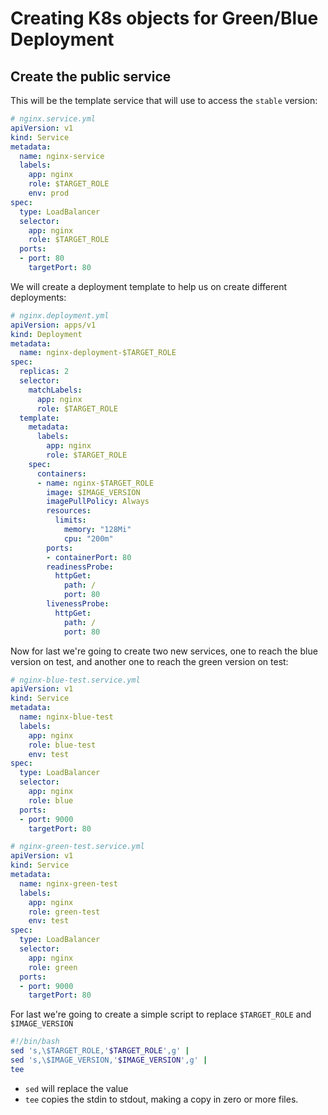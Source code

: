 # Creating K8s objects for Green/Blue Deployment

## Create the public service

This will be the template service that will use to access the `stable` version:

```yml
# nginx.service.yml
apiVersion: v1
kind: Service
metadata:
  name: nginx-service
  labels:
    app: nginx
    role: $TARGET_ROLE
    env: prod
spec:
  type: LoadBalancer
  selector:
    app: nginx
    role: $TARGET_ROLE
  ports:
  - port: 80
    targetPort: 80

```

We will create a deployment template to help us on create different deployments:

```yml
# nginx.deployment.yml
apiVersion: apps/v1
kind: Deployment
metadata:
  name: nginx-deployment-$TARGET_ROLE
spec:
  replicas: 2
  selector:
    matchLabels:
      app: nginx 
      role: $TARGET_ROLE
  template:
    metadata:
      labels:
        app: nginx
        role: $TARGET_ROLE
    spec:
      containers:
      - name: nginx-$TARGET_ROLE
        image: $IMAGE_VERSION
        imagePullPolicy: Always
        resources:
          limits:
            memory: "128Mi"
            cpu: "200m"
        ports:
        - containerPort: 80
        readinessProbe:
          httpGet:
            path: / 
            port: 80
        livenessProbe:
          httpGet:
            path: / 
            port: 80

```

Now for last we're going to create two new services, one to reach the blue version on test, and another one to reach the green version on test:

```yml
# nginx-blue-test.service.yml
apiVersion: v1
kind: Service
metadata:
  name: nginx-blue-test
  labels:
    app: nginx
    role: blue-test 
    env: test
spec:
  type: LoadBalancer
  selector:
    app: nginx
    role: blue 
  ports:
  - port: 9000
    targetPort: 80

```

```yml
# nginx-green-test.service.yml
apiVersion: v1
kind: Service
metadata:
  name: nginx-green-test
  labels:
    app: nginx
    role: green-test 
    env: test
spec:
  type: LoadBalancer
  selector:
    app: nginx
    role: green 
  ports:
  - port: 9000
    targetPort: 80


```

For last we're going to create a simple script to replace `$TARGET_ROLE` and `$IMAGE_VERSION`

```bash
#!/bin/bash
sed 's,\$TARGET_ROLE,'$TARGET_ROLE',g' |
sed 's,\$IMAGE_VERSION,'$IMAGE_VERSION',g' |
tee
```

* `sed` will replace the value
* `tee` copies the stdin to stdout, making a copy in zero or more files.
